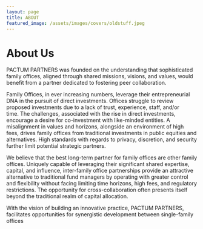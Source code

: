 ```yaml
---
layout: page
title: ABOUT
featured_image: /assets/images/covers/oldstuff.jpeg
---
```


# About Us

<!-- <div class="alignleft">
	<img src="/assets/images/people/.jpeg" alt="left" style="width:200px;">
</div> -->
PACTUM PARTNERS was founded on the understanding that sophisticated family offices, aligned through shared missions, visions, and values, would benefit from a partner dedicated to fostering peer collaboration. 

  
Family Offices, in ever increasing numbers, leverage their entrepreneurial DNA in the pursuit of direct investments. Offices struggle to review proposed investments due to a lack of trust, experience, staff, and/or time. The challenges, associated with the rise in direct investments, encourage a desire for co-investment with like-minded entities. A misalignment in values and horizons, alongside an environment of high fees, drives family offices from traditional investments in public equities and alternatives. High standards with regards to privacy, discretion, and security further limit potential strategic partners. 

  
We believe that the best long-term partner for family offices are other family offices. Uniquely capable of leveraging their significant shared expertise, capital, and influence, inter-family office partnerships provide an attractive alternative to traditional fund managers by operating with greater control and flexibility without facing limiting time horizons, high fees, and regulatory restrictions. The opportunity for cross-collaboration often presents itself beyond the traditional realm of capital allocation.

  
With the vision of building an innovative practice, PACTUM PARTNERS, facilitates opportunities for synergistic development between single-family offices 



  
  

